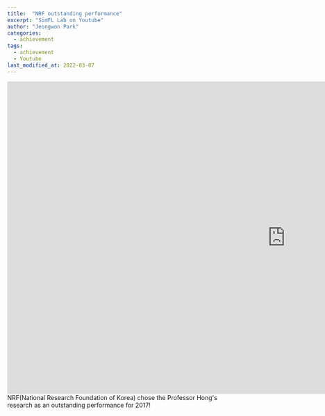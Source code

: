 ```yaml
---
title:  "NRF outstanding performance"
excerpt: "SimFL Lab on Youtube"
author: "Jeongwon Park"
categories:
  - achievement
tags:
  - achievement
  - Youtube
last_modified_at: 2022-03-07
---
```

<iframe width="1280" height="720" src="https://www.youtube.com/embed/MnLp6fknD4A" title="YouTube video player" frameborder="0" allow="accelerometer; autoplay; clipboard-write; encrypted-media; gyroscope; picture-in-picture" allowfullscreen></iframe>
NRF(National Research Foundation of Korea) chose the Professor Hong's research as an outstanding performance for 2017!
